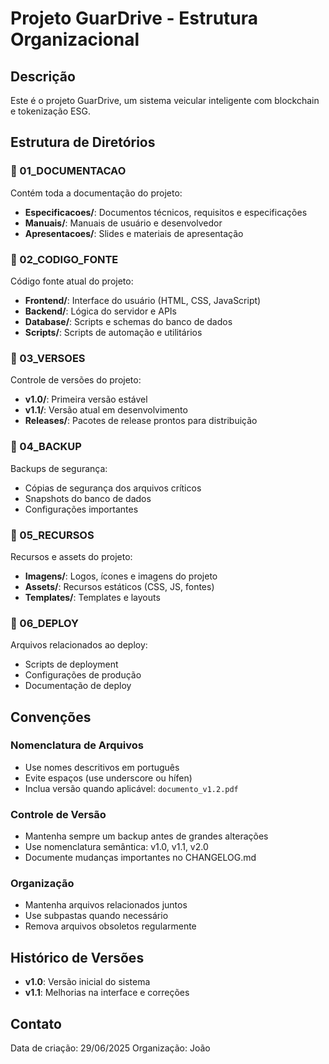 # Projeto GuarDrive - Estrutura Organizacional

## Descrição
Este é o projeto GuarDrive, um sistema veicular inteligente com blockchain e tokenização ESG.

## Estrutura de Diretórios

### 📁 01_DOCUMENTACAO
Contém toda a documentação do projeto:
- **Especificacoes/**: Documentos técnicos, requisitos e especificações
- **Manuais/**: Manuais de usuário e desenvolvedor
- **Apresentacoes/**: Slides e materiais de apresentação

### 📁 02_CODIGO_FONTE
Código fonte atual do projeto:
- **Frontend/**: Interface do usuário (HTML, CSS, JavaScript)
- **Backend/**: Lógica do servidor e APIs
- **Database/**: Scripts e schemas do banco de dados
- **Scripts/**: Scripts de automação e utilitários

### 📁 03_VERSOES
Controle de versões do projeto:
- **v1.0/**: Primeira versão estável
- **v1.1/**: Versão atual em desenvolvimento
- **Releases/**: Pacotes de release prontos para distribuição

### 📁 04_BACKUP
Backups de segurança:
- Cópias de segurança dos arquivos críticos
- Snapshots do banco de dados
- Configurações importantes

### 📁 05_RECURSOS
Recursos e assets do projeto:
- **Imagens/**: Logos, ícones e imagens do projeto
- **Assets/**: Recursos estáticos (CSS, JS, fontes)
- **Templates/**: Templates e layouts

### 📁 06_DEPLOY
Arquivos relacionados ao deploy:
- Scripts de deployment
- Configurações de produção
- Documentação de deploy

## Convenções

### Nomenclatura de Arquivos
- Use nomes descritivos em português
- Evite espaços (use underscore ou hífen)
- Inclua versão quando aplicável: `documento_v1.2.pdf`

### Controle de Versão
- Mantenha sempre um backup antes de grandes alterações
- Use nomenclatura semântica: v1.0, v1.1, v2.0
- Documente mudanças importantes no CHANGELOG.md

### Organização
- Mantenha arquivos relacionados juntos
- Use subpastas quando necessário
- Remova arquivos obsoletos regularmente

## Histórico de Versões
- **v1.0**: Versão inicial do sistema
- **v1.1**: Melhorias na interface e correções

## Contato
Data de criação: 29/06/2025
Organização: João

